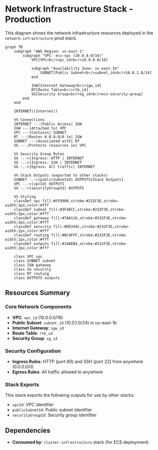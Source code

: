 # Network Infrastructure Stack - Production

This diagram shows the network infrastructure resources deployed in the `network-infrastructure` prod stack.

```mermaid
graph TB
    subgraph "AWS Region: us-east-1"
        subgraph "VPC: ecs-vpc (10.0.0.0/16)"
            VPC[VPC<br/>vpc_id<br/>10.0.0.0/16]

            subgraph "Availability Zone: us-east-1b"
                SUBNET[Public Subnet<br/>subnet_id<br/>10.0.1.0/24]
            end

            IGW[Internet Gateway<br/>igw_id]
            RT[Route Table<br/>rtb_id]
            SG[Security Group<br/>sg_id<br/>ecs-security-group]
        end
    end

    INTERNET((Internet))

    %% Connections
    INTERNET ---|Public Access| IGW
    IGW ---|Attached to| VPC
    VPC ---|Contains| SUBNET
    RT ---|Routes 0.0.0.0/0 to| IGW
    SUBNET ---|Associated with| RT
    SG ---|Protects resources in| VPC

    %% Security Group Rules
    SG -.->|Ingress: HTTP | INTERNET
    SG -.->|Ingress: SSH | INTERNET
    SG -.->|Egress: All traffic| INTERNET

    %% Stack Outputs (exported to other stacks)
    SUBNET -.->|publicSubnetId| OUTPUTS[Stack Outputs]
    VPC -.->|vpcId| OUTPUTS
    SG -.->|securityGroupId| OUTPUTS

    %% Styling
    classDef vpc fill:#FF9900,stroke:#232F3E,stroke-width:2px,color:#fff
    classDef subnet fill:#3F48CC,stroke:#232F3E,stroke-width:2px,color:#fff
    classDef gateway fill:#7AA116,stroke:#232F3E,stroke-width:2px,color:#fff
    classDef security fill:#DD344C,stroke:#232F3E,stroke-width:2px,color:#fff
    classDef routing fill:#8C4FFF,stroke:#232F3E,stroke-width:2px,color:#fff
    classDef outputs fill:#146EB4,stroke:#232F3E,stroke-width:2px,color:#fff

    class VPC vpc
    class SUBNET subnet
    class IGW gateway
    class SG security
    class RT routing
    class OUTPUTS outputs
```

## Resources Summary

### Core Network Components

- **VPC**: `vpc_id` (10.0.0.0/16)
- **Public Subnet**: `subnet_id` (10.0.1.0/24) in us-east-1b
- **Internet Gateway**: `igw_id`
- **Route Table**: `rtb_id`
- **Security Group**: `sg_id`

### Security Configuration

- **Ingress Rules**: HTTP (port 80) and SSH (port 22) from anywhere (0.0.0.0/0)
- **Egress Rules**: All traffic allowed to anywhere

### Stack Exports

This stack exports the following outputs for use by other stacks:

- `vpcId`: VPC identifier
- `publicSubnetId`: Public subnet identifier
- `securityGroupId`: Security group identifier

## Dependencies

- **Consumed by**: `cluster-infrastructure` stack (for ECS deployment)
